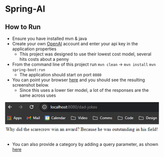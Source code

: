 # Spring-AI

## How to Run

* Ensure you have installed mvn & java
* Create your own [OpenAI](https://openai.com/) account and enter your api key in the application properties
  * This project was designed to use their lowest cost model, several hits costs about a penny
* From the command line of this project run `mvn clean` -> `mvn install` `mvn spring-boot:run`
  * The application should start on port `8080`
* You can point your browser [here](http://localhost:8080/dad-jokes) and you should see the resulting screenshot below.
  * Since this uses a lower tier model, a lot of the responses are the same across uses

![alt text](https://raw.githubusercontent.com/HBull5/Spring-AI/refs/heads/main/screenshot.png?token=GHSAT0AAAAAACYJ5YXRJX5XFJTCAYIB5PGQZX4E5UQ)

* You can also provide a category by adding a query parameter, as shown [here]([http://localhost:8080/dad-jokes](http://localhost:8080/dad-jokes?category=spiderman))
